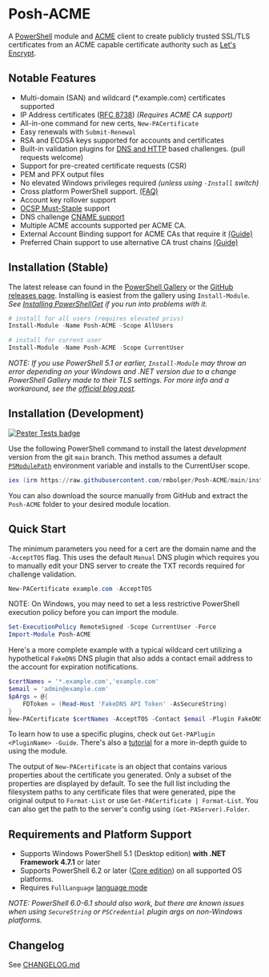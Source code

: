 # Posh-ACME

A [PowerShell](#requirements-and-platform-support) module and [ACME](https://tools.ietf.org/html/rfc8555) client to create publicly trusted SSL/TLS certificates from an ACME capable certificate authority such as [Let's Encrypt](https://letsencrypt.org/).

## Notable Features

- Multi-domain (SAN) and wildcard (*.example.com) certificates supported
- IP Address certificates ([RFC 8738](https://tools.ietf.org/html/rfc8738)) *(Requires ACME CA support)*
- All-in-one command for new certs, `New-PACertificate`
- Easy renewals with `Submit-Renewal`
- RSA and ECDSA keys supported for accounts and certificates
- Built-in validation plugins for [DNS and HTTP](https://poshac.me/docs/latest/Plugins/) based challenges. (pull requests welcome)
- Support for pre-created certificate requests (CSR)
- PEM and PFX output files
- No elevated Windows privileges required *(unless using `-Install` switch)*
- Cross platform PowerShell support. [(FAQ)](https://poshac.me/docs/latest/FAQ/#does-posh-acme-work-cross-platform-on-powershell-core)
- Account key rollover support
- [OCSP Must-Staple](https://scotthelme.co.uk/ocsp-must-staple/) support
- DNS challenge [CNAME support](https://poshac.me/docs/latest/Guides/Using-DNS-Challenge-Aliases/)
- Multiple ACME accounts supported per ACME CA.
- External Account Binding support for ACME CAs that require it [(Guide)](https://poshac.me/docs/Guides/External-Account-Binding/)
- Preferred Chain support to use alternative CA trust chains [(Guide)](https://poshac.me/docs/Guides/Using-Alternate-Trust-Chains/)

## Installation (Stable)

The latest release can found in the [PowerShell Gallery](https://www.powershellgallery.com/packages/Posh-ACME/) or the [GitHub releases page](https://github.com/rmbolger/Posh-ACME/releases). Installing is easiest from the gallery using `Install-Module`. *See [Installing PowerShellGet](https://docs.microsoft.com/en-us/powershell/scripting/gallery/installing-psget) if you run into problems with it.*

```powershell
# install for all users (requires elevated privs)
Install-Module -Name Posh-ACME -Scope AllUsers

# install for current user
Install-Module -Name Posh-ACME -Scope CurrentUser
```

*NOTE: If you use PowerShell 5.1 or earlier, `Install-Module` may throw an error depending on your Windows and .NET version due to a change PowerShell Gallery made to their TLS settings. For more info and a workaround, see the [official blog post](https://devblogs.microsoft.com/powershell/powershell-gallery-tls-support/).*

## Installation (Development)

[![Pester Tests badge](https://github.com/rmbolger/Posh-ACME/workflows/Pester%20Tests/badge.svg)](https://github.com/rmbolger/Posh-ACME/actions)

Use the following PowerShell command to install the latest *development* version from the git `main` branch. This method assumes a default [`PSModulePath`](https://docs.microsoft.com/en-us/powershell/module/microsoft.powershell.core/about/about_psmodulepath) environment variable and installs to the CurrentUser scope.

```powershell
iex (irm https://raw.githubusercontent.com/rmbolger/Posh-ACME/main/instdev.ps1)
```

You can also download the source manually from GitHub and extract the `Posh-ACME` folder to your desired module location.

## Quick Start

The minimum parameters you need for a cert are the domain name and the `-AcceptTOS` flag. This uses the default `Manual` DNS plugin which requires you to manually edit your DNS server to create the TXT records required for challenge validation.

```powershell
New-PACertificate example.com -AcceptTOS
```

NOTE: On Windows, you may need to set a less restrictive PowerShell execution policy before you can import the module.

```powershell
Set-ExecutionPolicy RemoteSigned -Scope CurrentUser -Force
Import-Module Posh-ACME
```

 Here's a more complete example with a typical wildcard cert utilizing a hypothetical `FakeDNS` DNS plugin that also adds a contact email address to the account for expiration notifications.

```powershell
$certNames = '*.example.com','example.com'
$email = 'admin@example.com'
$pArgs = @{
    FDToken = (Read-Host 'FakeDNS API Token' -AsSecureString)
}
New-PACertificate $certNames -AcceptTOS -Contact $email -Plugin FakeDNS -PluginArgs $pArgs
```

To learn how to use a specific plugins, check out `Get-PAPlugin <PluginName> -Guide`. There's also a [tutorial](Tutorial) for a more in-depth guide to using the module.

The output of `New-PACertificate` is an object that contains various properties about the certificate you generated. Only a subset of the properties are displayed by default. To see the full list including the filesystem paths to any certificate files that were generated, pipe the original output to `Format-List` or use `Get-PACertificate | Format-List`. You can also get the path to the server's config using `(Get-PAServer).Folder`.


## Requirements and Platform Support

* Supports Windows PowerShell 5.1 (Desktop edition) **with .NET Framework 4.7.1** or later
* Supports PowerShell 6.2 or later ([Core edition](https://docs.microsoft.com/en-us/powershell/scripting/whats-new/differences-from-windows-powershell)) on all supported OS platforms.
* Requires `FullLanguage` [language mode](https://docs.microsoft.com/en-us/powershell/module/microsoft.powershell.core/about/about_language_modes)

*NOTE: PowerShell 6.0-6.1 should also work, but there are known issues when using `SecureString` or `PSCredential` plugin args on non-Windows platforms.*

## Changelog

See [CHANGELOG.md](/CHANGELOG.md)
